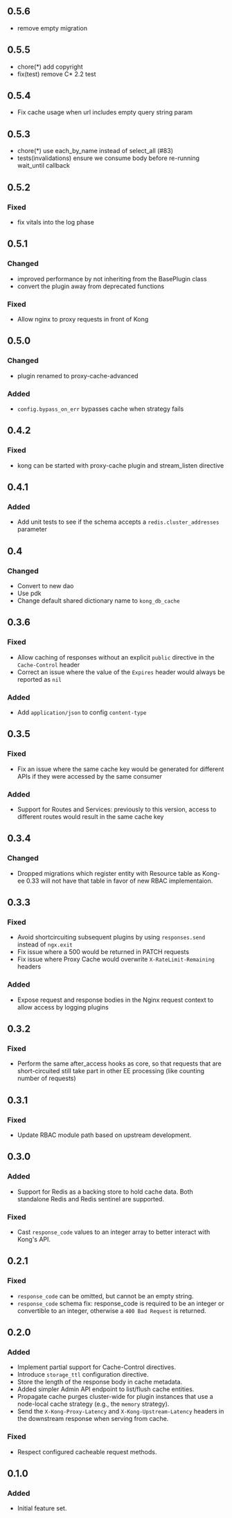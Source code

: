 ## 0.5.6

- remove empty migration

## 0.5.5

- chore(*) add copyright
- fix(test) remove C* 2.2 test

## 0.5.4

- Fix cache usage when url includes empty query string param

## 0.5.3

- chore(*) use each_by_name instead of select_all (#83)
- tests(invalidations) ensure we consume body before re-running wait_until callback

## 0.5.2

### Fixed

- fix vitals into the log phase

## 0.5.1

### Changed

- improved performance by not inheriting from the BasePlugin class
- convert the plugin away from deprecated functions

### Fixed

- Allow nginx to proxy requests in front of Kong

## 0.5.0

### Changed

- plugin renamed to proxy-cache-advanced

### Added

- `config.bypass_on_err` bypasses cache when strategy fails

## 0.4.2

### Fixed

- kong can be started with proxy-cache plugin and stream_listen directive

## 0.4.1

### Added

- Add unit tests to see if the schema accepts a `redis.cluster_addresses`
  parameter

## 0.4

### Changed

- Convert to new dao
- Use pdk
- Change default shared dictionary name to `kong_db_cache`

## 0.3.6

### Fixed

- Allow caching of responses without an explicit `public` directive in the
  `Cache-Control` header
- Correct an issue where the value of the `Expires` header would always be
  reported as `nil`

### Added

- Add `application/json` to config `content-type`

## 0.3.5

### Fixed

- Fix an issue where the same cache key would be generated for different APIs
  if they were accessed by the same consumer

### Added

- Support for Routes and Services: previously to this version, access to
  different routes would result in the same cache key

## 0.3.4

### Changed

- Dropped migrations which register entity with Resource table as Kong-ee
  0.33 will not have that table in favor of new RBAC implementaion.

## 0.3.3

### Fixed

- Avoid shortcircuiting subsequent plugins by using `responses.send`
instead of `ngx.exit`
- Fix issue where a 500 would be returned in PATCH requests
- Fix issue where Proxy Cache would overwrite `X-RateLimit-Remaining` headers

### Added

- Expose request and response bodies in the Nginx request context to
allow access by logging plugins

## 0.3.2

### Fixed

- Perform the same after_access hooks as core, so that requests that are
short-circuited still take part in other EE processing (like counting number
of requests)

## 0.3.1

### Fixed

- Update RBAC module path based on upstream development.

## 0.3.0

### Added

- Support for Redis as a backing store to hold cache data. Both standalone
  Redis and Redis sentinel are supported.

### Fixed

- Cast `response_code` values to an integer array to better interact with
  Kong's API.

## 0.2.1

### Fixed

- `response_code` can be omitted, but cannot be an empty string.
- `response_code` schema fix: response_code is required to be an integer
or convertible to an integer, otherwise a `400 Bad Request` is returned.

## 0.2.0

### Added

- Implement partial support for Cache-Control directives.
- Introduce `storage_ttl` configuration directive.
- Store the length of the response body in cache metadata.
- Added simpler Admin API endpoint to list/flush cache entities.
- Propagate cache purges cluster-wide for plugin instances that use
  a node-local cache strategy (e.g., the `memory` strategy).
- Send the `X-Kong-Proxy-Latency` and `X-Kong-Upstream-Latency` headers
  in the downstream response when serving from cache.

### Fixed

- Respect configured cacheable request methods.

## 0.1.0

### Added

- Initial feature set.
